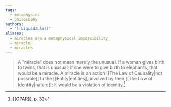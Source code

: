 ```yaml
---
tags:
  - metaphysics
  - philosophy
authors:
  - "[[LiquidZulu]]"
aliases:
  - miracles are a metaphysical impossibility
  - miracle
  - miracles
---
```


>A "miracle" does not mean merely the unusual. If a woman gives birth to twins, that is unusual; if she were to give birth to elephants, that would be a miracle. A miracle is an action [[The Law of Causality|not possible]] to the [[Entity|entities]] involved by their [[The Law of Identity|nature]]; it would be a violation of identity.[^1]

[^1]: [[OPAR]], p. 32